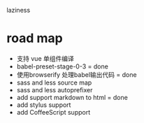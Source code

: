 laziness

# road map
- 支持 vue 单组件编译
- babel-preset-stage-0-3              = done
- 使用browserify 处理babel输出代码     = done
- sass and less source map
- sass and less autoprefixer
- add support markdown to html      = done
- add stylus support
- add CoffeeScript support